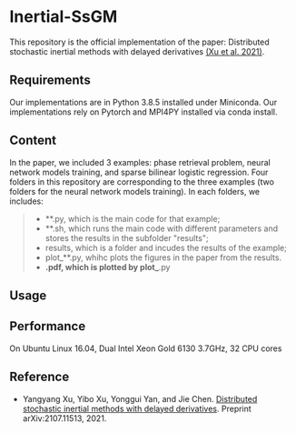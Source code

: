# Inertial-SsGM

This repository is the official implementation of the paper: Distributed stochastic inertial methods with delayed derivatives [(Xu et al. 2021)](#xu2021distributed).

<!-- ## Table of Contents
- [Security](#security)
- [Background](#background)
- [Install](#install) 
 -->

## Requirements

Our implementations are in Python 3.8.5 installed under Miniconda. 
Our implementations rely on Pytorch and MPI4PY installed via conda install.

## Content

In the paper, we included 3 examples: phase retrieval problem, neural network models training, and sparse bilinear logistic regression.
Four folders in this repository are corresponding to the three examples (two folders for the neural network models training). 
In each folders, we includes: 
> - **.py, which is the main code for that example;
> - **.sh, which runs the main code with different parameters and stores the results in the subfolder "results";
> - results, which is a folder and incudes the results of the example; 
> - plot_**.py, whihc plots the figures in the paper from the results.
> - **.pdf, which is plotted by plot_**.py 

## Usage

## Performance

On Ubuntu Linux 16.04, Dual Intel Xeon Gold 6130 3.7GHz, 32 CPU cores

## Reference  

- <a name="xu2021distributed"></a>Yangyang Xu, Yibo Xu, Yonggui Yan, and Jie Chen. [Distributed stochastic inertial methods with delayed derivatives](https://arxiv.org/abs/2107.11513). Preprint arXiv:2107.11513, 2021.
